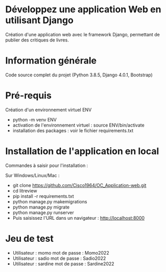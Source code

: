 # Développez une application Web en utilisant Django

Création d'une application web avec le framework Django, permettant de publier des critiques de livres.

# Information générale

Code source complet du projet (Python 3.8.5, Django 4.0.1, Bootstrap)

# Pré-requis

Création d'un environnement virtuel ENV  
* python -m venv ENV
* activation de l'environnement virtuel : source ENV/bin/activate  
* installation des packages : voir le fichier requirements.txt

# Installation de l'application en local

Commandes à saisir pour l'installation :

Sur Windows/Linux/Mac :

* git clone <https://github.com/Cisco1964/OC_Application-web.git>
* cd litreview
* pip install -r requirements.txt
* python manage.py makemigrations
* python manage.py migrate
* python manage.py runserver
* Puis saisissez l'URL dans un navigateur : <http://localhost:8000>

# Jeu de test

* Utilisateur : momo  mot de passe : Momo2022
* Utilisateur : sadio  mot de passe : Sadio2022
* Utilisateur : sardine  mot de passe : Sardine2022